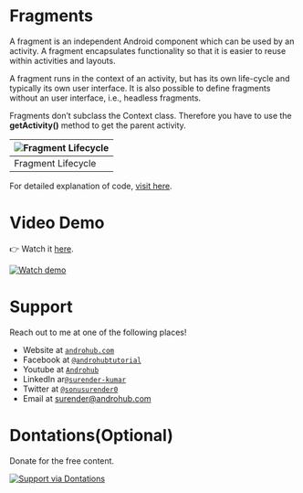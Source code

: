 # Fragments
A fragment is an independent Android component which can be used by an activity. A fragment encapsulates functionality so that it is easier to reuse within activities and layouts.

A fragment runs in the context of an activity, but has its own life-cycle and typically its own user interface. It is also possible to define fragments without an user interface, i.e., headless fragments.

Fragments don’t subclass the Context class. Therefore you have to use the **getActivity()** method to get the parent activity.

![Fragment Lifecycle](https://i0.wp.com/androhub.com/wp-content/uploads/2015/05/fragment_lifecycle.png) |
---|
Fragment Lifecycle | 

For detailed explanation of code, [visit here](http://www.androhub.com/android-fragments/).

# Video Demo
👉 Watch it <a href="https://youtu.be/VdpthxIv4Sc">here</a>.
<br>

[![Watch demo](http://i3.ytimg.com/vi/VdpthxIv4Sc/hqdefault.jpg)](https://youtu.be/VdpthxIv4Sc)

# Support
Reach out to me at one of the following places!

- Website at <a href="http://www.androhub.com/" target="_blank">`androhub.com`</a>
- Facebook at <a href="https://www.facebook.com/androhubtutorial/" target="_blank">`@androhubtutorial`</a>
- Youtube at <a href="https://www.youtube.com/channel/UCHJh3E9mtRzbM3WVVl9glJg" target="_blank">`Androhub`</a>
- LinkedIn ar<a href="https://www.linkedin.com/in/surender-kumar-681472a8?originalSubdomain=in" target="_blank">`@surender-kumar`</a>
- Twitter at <a href="https://twitter.com/sonusurender0/" target="_blank">`@sonusurender0`</a>
- Email at surender@androhub.com

# Dontations(Optional)
Donate for the free content.
<br>

[![Support via Dontations](https://www.paypalobjects.com/en_GB/i/btn/btn_donateCC_LG.gif)](https://www.paypal.com/cgi-bin/webscr?cmd=_donations&business=sonu.surendra0%40gmail.com&currency_code=USD&source=url)
